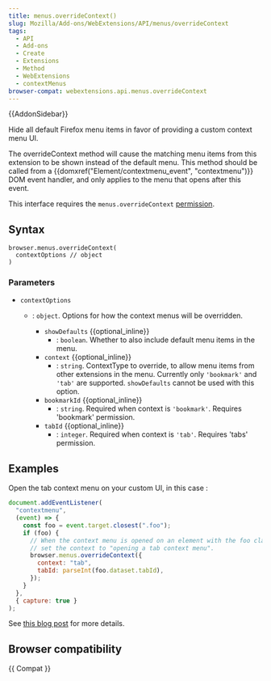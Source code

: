 ```yaml
---
title: menus.overrideContext()
slug: Mozilla/Add-ons/WebExtensions/API/menus/overrideContext
tags:
  - API
  - Add-ons
  - Create
  - Extensions
  - Method
  - WebExtensions
  - contextMenus
browser-compat: webextensions.api.menus.overrideContext
---
```


{{AddonSidebar}}

Hide all default Firefox menu items in favor of providing a custom context menu UI.

The overrideContext method will cause the matching menu items from this extension to be shown instead of the default menu. This method should be called from a {{domxref("Element/contextmenu_event", "contextmenu")}} DOM event handler, and only applies to the menu that opens after this event.

This interface requires the `menus.overrideContext` [permission](/en-US/docs/Mozilla/Add-ons/WebExtensions/manifest.json/permissions).

## Syntax

```js-nolint
browser.menus.overrideContext(
  contextOptions // object
)
```

### Parameters

- `contextOptions`

  - : `object`. Options for how the context menus will be overridden.

    - `showDefaults` {{optional_inline}}
      - : `boolean`. Whether to also include default menu items in the menu.
    - `context` {{optional_inline}}
      - : `string`. ContextType to override, to allow menu items from other extensions in the menu. Currently only `'bookmark'` and `'tab'` are supported. `showDefaults` cannot be used with this option.
    - `bookmarkId` {{optional_inline}}
      - : `string`. Required when context is `'bookmark'`. Requires 'bookmark' permission.
    - `tabId` {{optional_inline}}
      - : `integer`. Required when context is `'tab'`. Requires 'tabs' permission.

## Examples

Open the tab context menu on your custom UI, in this case :

```js
document.addEventListener(
  "contextmenu",
  (event) => {
    const foo = event.target.closest(".foo");
    if (foo) {
      // When the context menu is opened on an element with the foo class
      // set the context to "opening a tab context menu".
      browser.menus.overrideContext({
        context: "tab",
        tabId: parseInt(foo.dataset.tabId),
      });
    }
  },
  { capture: true }
);
```

See [this blog post](https://blog.mozilla.org/addons/2018/11/08/extensions-in-firefox-64/#cm) for more details.

## Browser compatibility

{{ Compat }}

